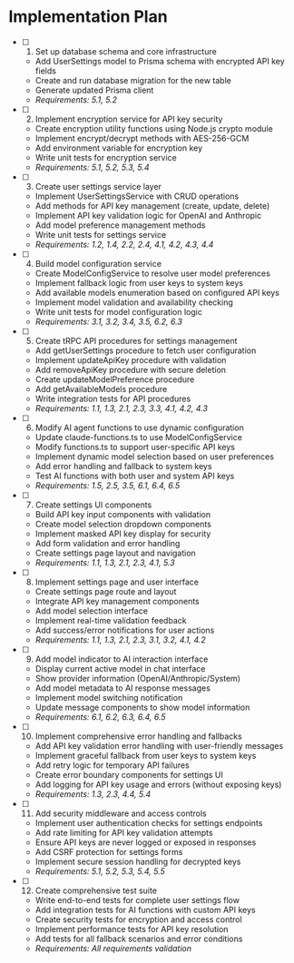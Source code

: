 # Implementation Plan

- [ ] 1. Set up database schema and core infrastructure
  - Add UserSettings model to Prisma schema with encrypted API key fields
  - Create and run database migration for the new table
  - Generate updated Prisma client
  - _Requirements: 5.1, 5.2_

- [ ] 2. Implement encryption service for API key security
  - Create encryption utility functions using Node.js crypto module
  - Implement encrypt/decrypt methods with AES-256-GCM
  - Add environment variable for encryption key
  - Write unit tests for encryption service
  - _Requirements: 5.1, 5.2, 5.3, 5.4_

- [ ] 3. Create user settings service layer
  - Implement UserSettingsService with CRUD operations
  - Add methods for API key management (create, update, delete)
  - Implement API key validation logic for OpenAI and Anthropic
  - Add model preference management methods
  - Write unit tests for settings service
  - _Requirements: 1.2, 1.4, 2.2, 2.4, 4.1, 4.2, 4.3, 4.4_

- [ ] 4. Build model configuration service
  - Create ModelConfigService to resolve user model preferences
  - Implement fallback logic from user keys to system keys
  - Add available models enumeration based on configured API keys
  - Implement model validation and availability checking
  - Write unit tests for model configuration logic
  - _Requirements: 3.1, 3.2, 3.4, 3.5, 6.2, 6.3_

- [ ] 5. Create tRPC API procedures for settings management
  - Add getUserSettings procedure to fetch user configuration
  - Implement updateApiKey procedure with validation
  - Add removeApiKey procedure with secure deletion
  - Create updateModelPreference procedure
  - Add getAvailableModels procedure
  - Write integration tests for API procedures
  - _Requirements: 1.1, 1.3, 2.1, 2.3, 3.3, 4.1, 4.2, 4.3_

- [ ] 6. Modify AI agent functions to use dynamic configuration
  - Update claude-functions.ts to use ModelConfigService
  - Modify functions.ts to support user-specific API keys
  - Implement dynamic model selection based on user preferences
  - Add error handling and fallback to system keys
  - Test AI functions with both user and system API keys
  - _Requirements: 1.5, 2.5, 3.5, 6.1, 6.4, 6.5_

- [ ] 7. Create settings UI components
  - Build API key input components with validation
  - Create model selection dropdown components
  - Implement masked API key display for security
  - Add form validation and error handling
  - Create settings page layout and navigation
  - _Requirements: 1.1, 1.3, 2.1, 2.3, 4.1, 5.3_

- [ ] 8. Implement settings page and user interface
  - Create settings page route and layout
  - Integrate API key management components
  - Add model selection interface
  - Implement real-time validation feedback
  - Add success/error notifications for user actions
  - _Requirements: 1.1, 1.3, 2.1, 2.3, 3.1, 3.2, 4.1, 4.2_

- [ ] 9. Add model indicator to AI interaction interface
  - Display current active model in chat interface
  - Show provider information (OpenAI/Anthropic/System)
  - Add model metadata to AI response messages
  - Implement model switching notification
  - Update message components to show model information
  - _Requirements: 6.1, 6.2, 6.3, 6.4, 6.5_

- [ ] 10. Implement comprehensive error handling and fallbacks
  - Add API key validation error handling with user-friendly messages
  - Implement graceful fallback from user keys to system keys
  - Add retry logic for temporary API failures
  - Create error boundary components for settings UI
  - Add logging for API key usage and errors (without exposing keys)
  - _Requirements: 1.3, 2.3, 4.4, 5.4_

- [ ] 11. Add security middleware and access controls
  - Implement user authentication checks for settings endpoints
  - Add rate limiting for API key validation attempts
  - Ensure API keys are never logged or exposed in responses
  - Add CSRF protection for settings forms
  - Implement secure session handling for decrypted keys
  - _Requirements: 5.1, 5.2, 5.3, 5.4, 5.5_

- [ ] 12. Create comprehensive test suite
  - Write end-to-end tests for complete user settings flow
  - Add integration tests for AI functions with custom API keys
  - Create security tests for encryption and access control
  - Implement performance tests for API key resolution
  - Add tests for all fallback scenarios and error conditions
  - _Requirements: All requirements validation_

